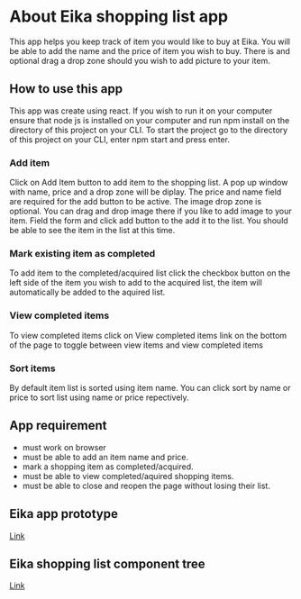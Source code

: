 # About Eika shopping list app

This app helps you keep track of item you would like to buy at Eika. You will be able to add the name and the price of item you wish to buy. There is and optional drag a drop zone should you wish to add picture to your item.

## How to use this app

This app was create using react. If you wish to run it on your computer ensure that node js is installed on your computer and run npm install on the directory of this project on your CLI. To start the project go to the directory of this project on your CLI, enter npm start and press enter.

### Add item

Click on Add Item button to add item to the shopping list. A pop up window with name, price and a drop zone will be diplay. The price and name field are required for the add button to be active. The image drop zone is optional. You can drag and drop image there if you like to add image to your item. Field the form and click add button to the add it to the list. You should be able to see the item in the list at this time.

### Mark existing item as completed

To add item to the completed/acquired list click the checkbox button on the left side of the item you wish to add to the acquired list, the item will automatically be added to the aquired list.

### View completed items

To view completed items click on View completed items link on the bottom of the page to toggle between view items and view completed items

### Sort items

By default item list is sorted using item name. You can click sort by name or price to sort list using name or price repectively.

## App requirement
* must work on browser
* must be able to add an item name and price.
* mark a shopping item as completed/acquired.
* must be able to view completed/aquired shopping items.
* must be able to close and reopen the page without losing their list.



## Eika app prototype
[Link](https://www.figma.com/file/Fn9k03jJ1Mh47T3YAVLbye/Eika_V3?node-id=0%3A1)


## Eika shopping list component tree
[Link](https://whimsical.com/eika-v2-6RoZUBnDx77EvdTA5tAusg)